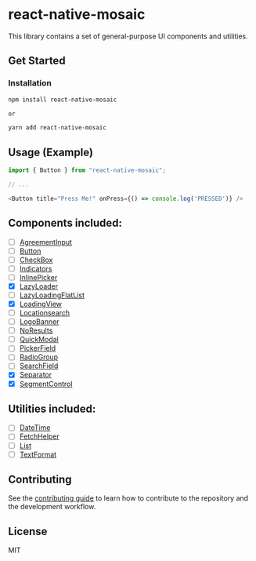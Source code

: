 # react-native-mosaic

This library contains a set of general-purpose UI components and utilities.

## Get Started

### Installation

```sh
npm install react-native-mosaic

or 

yarn add react-native-mosaic
```

## Usage (Example)

```js
import { Button } from "react-native-mosaic";

// ...

<Button title="Press Me!" onPress={() => console.log('PRESSED')} />
```

## Components included:
- [ ] [AgreementInput]()
- [ ] [Button](https://reactnativeelements.com/docs/bottomsheet)
- [ ] [CheckBox]()
- [ ] [Indicators]()
- [ ] [InlinePicker]()
- [x] [LazyLoader]()
- [ ] [LazyLoadingFlatList](https://reactnativeelements.com/docs/badge)
- [x] [LoadingView](https://github.com/AdamLee321/react-native-mosaic/blob/master/docs/LoadingView.md)
- [ ] [Locationsearch]()
- [ ] [LogoBanner]()
- [ ] [NoResults]()
- [ ] [QuickModal]()
- [ ] [PickerField]()
- [ ] [RadioGroup]()
- [ ] [SearchField]()
- [x] [Separator]()
- [x] [SegmentControl](https://github.com/AdamLee321/react-native-mosaic/blob/master/docs/SegmentControl.md)

## Utilities included:
- [ ] [DateTime]()
- [ ] [FetchHelper]()
- [ ] [List]()
- [ ] [TextFormat]()

## Contributing

See the [contributing guide](CONTRIBUTING.md) to learn how to contribute to the repository and the development workflow.

## License

MIT

